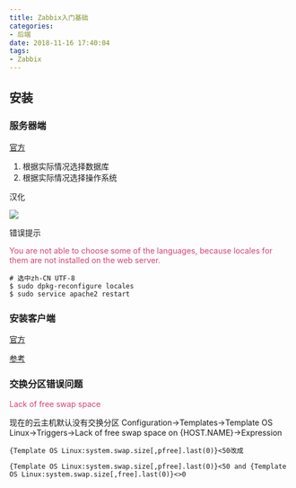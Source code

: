 ```yaml
---
title: Zabbix入门基础
categories:
- 后端
date: 2018-11-16 17:40:04
tags:
- Zabbix
---
```


## 安装

### 服务器端

[官方](https://www.zabbix.com/download) 

1. 根据实际情况选择数据库 
2. 根据实际情况选择操作系统

汉化

![](/wp-content/uploads/2018/11/2018-11-16-17-36-53屏幕截图.png) 

错误提示

<font color="#d44375">You are not able to choose some of the languages, because locales for them are not installed on the web server.</font>
```shell
# 选中zh-CN UTF-8
$ sudo dpkg-reconfigure locales
$ sudo service apache2 restart
```

### 安装客户端

[官方](https://www.zabbix.com/documentation/3.2/manual/installation/install_from_packages/agent_installation) 

[参考](https://tecadmin.net/install-zabbix-agent-on-centos-rhel/)

### 交换分区错误问题

<font color="#d44375">Lack of free swap space</font>

现在的云主机默认没有交换分区 Configuration->Templates->Template OS Linux->Triggers->Lack of free swap space on {HOST.NAME}->Expression

```shell
{Template OS Linux:system.swap.size[,pfree].last(0)}<50改成
```
```shell
{Template OS Linux:system.swap.size[,pfree].last(0)}<50 and {Template OS Linux:system.swap.size[,free].last(0)}<>0
```
